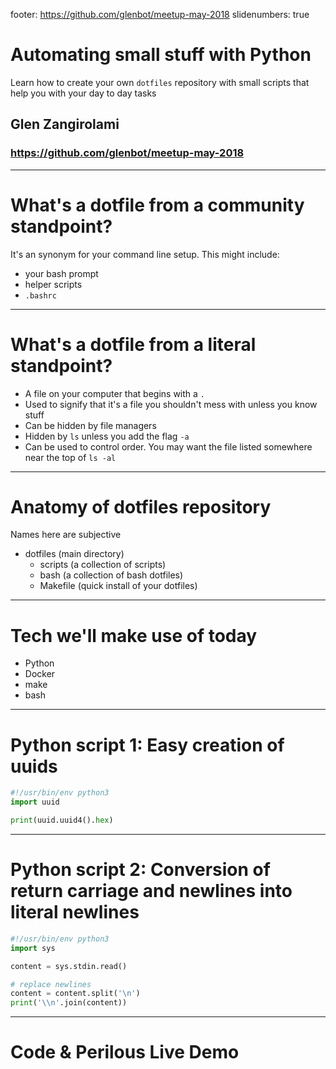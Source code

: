 footer: https://github.com/glenbot/meetup-may-2018
slidenumbers: true

# Automating small stuff with Python

Learn how to create your own `dotfiles` repository with small scripts that help you with your day to day tasks

## Glen Zangirolami
### https://github.com/glenbot/meetup-may-2018

---

# What's a dotfile from a community standpoint?

It's an synonym for your command line setup. This might include:

* your bash prompt
* helper scripts
* `.bashrc`

---

# What's a dotfile from a literal standpoint?

* A file on your computer that begins with a `.`
* Used to signify that it's a file you shouldn't mess with unless you know stuff
* Can be hidden by file managers
* Hidden by `ls` unless you add the flag `-a`
* Can be used to control order. You may want the file listed somewhere near the top of `ls -al`

---

# Anatomy of dotfiles repository

Names here are subjective

- dotfiles (main directory)
  - scripts (a collection of scripts)
  - bash (a collection of bash dotfiles)
  - Makefile (quick install of your dotfiles)

---

# Tech we'll make use of today

- Python
- Docker
- make
- bash

---

# Python script 1: Easy creation of uuids

```python
#!/usr/bin/env python3
import uuid

print(uuid.uuid4().hex)
```

---

# Python script 2: Conversion of return carriage and newlines into literal newlines

```python
#!/usr/bin/env python3
import sys

content = sys.stdin.read()

# replace newlines
content = content.split('\n')
print('\\n'.join(content))
```

---

# Code & Perilous Live Demo


